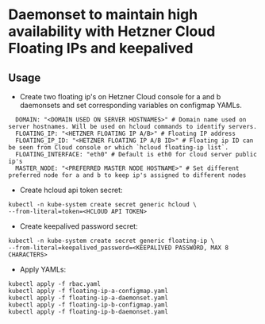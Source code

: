 # Daemonset to maintain high availability with Hetzner Cloud Floating IPs and keepalived

## Usage

- Create two floating ip's on Hetzner Cloud console for a and b daemonsets and set corresponding variables on configmap YAMLs.

```
  DOMAIN: "<DOMAIN USED ON SERVER HOSTNAMES>" # Domain name used on server hostnames. Will be used on hcloud commands to identify servers.
  FLOATING_IP: "<HETZNER FLOATING IP A/B>" # Floating IP address
  FLOATING_IP_ID: "<HETZNER FLOATING IP A/B ID>" # Floating ip ID can be seen from Cloud console or which `hcloud floating-ip list`.
  FLOATING_INTERFACE: "eth0" # Default is eth0 for cloud server public ip's
  MASTER_NODE: "<PREFERRED MASTER NODE HOSTNAME>" # Set different preferred node for a and b to keep ip's assigned to different nodes
```

- Create hcloud api token secret:

```
kubectl -n kube-system create secret generic hcloud \
--from-literal=token=<HCLOUD API TOKEN>
```

- Create keepalived password secret:

```
kubectl -n kube-system create secret generic floating-ip \
--from-literal=keepalived_password=<KEEPALIVED PASSWORD, MAX 8 CHARACTERS>
```

- Apply YAMLs:

```
kubectl apply -f rbac.yaml
kubectl apply -f floating-ip-a-configmap.yaml
kubectl apply -f floating-ip-a-daemonset.yaml
kubectl apply -f floating-ip-b-configmap.yaml
kubectl apply -f floating-ip-b-daemonset.yaml
```
